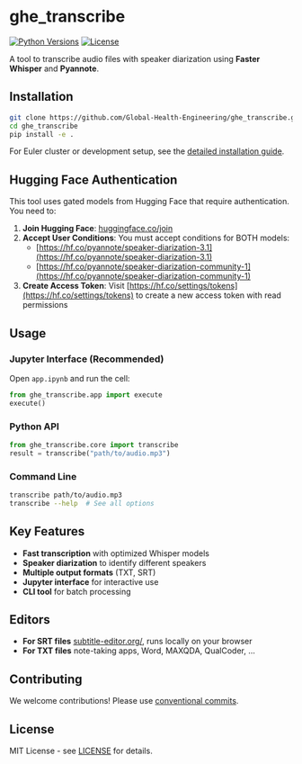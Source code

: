 # ghe_transcribe

[![Python Versions](https://img.shields.io/badge/Python-3.10%20%7C%203.11%20%7C%203.12-blue)](https://www.python.org/downloads/)
[![License](https://img.shields.io/badge/License-MIT-yellow.svg)](https://opensource.org/licenses/MIT)

A tool to transcribe audio files with speaker diarization using **Faster Whisper** and **Pyannote**.

## Installation

```bash
git clone https://github.com/Global-Health-Engineering/ghe_transcribe.git
cd ghe_transcribe
pip install -e .
```

For Euler cluster or development setup, see the [detailed installation guide](docs/INSTALLATION.md).

## Hugging Face Authentication

This tool uses gated models from Hugging Face that require authentication. You need to:

1. **Join Hugging Face**: [huggingface.co/join](https://huggingface.co/join)
1. **Accept User Conditions**: You must accept conditions for BOTH models:
   - [https://hf.co/pyannote/speaker-diarization-3.1](https://hf.co/pyannote/speaker-diarization-3.1)
   - [https://hf.co/pyannote/speaker-diarization-community-1](https://hf.co/pyannote/speaker-diarization-community-1)
2. **Create Access Token**: Visit [https://hf.co/settings/tokens](https://hf.co/settings/tokens) to create a new access token with read permissions


## Usage

### Jupyter Interface (Recommended)
Open `app.ipynb` and run the cell:
```python
from ghe_transcribe.app import execute
execute()
```

### Python API
```python
from ghe_transcribe.core import transcribe
result = transcribe("path/to/audio.mp3")
```

### Command Line
```bash
transcribe path/to/audio.mp3
transcribe --help  # See all options
```

## Key Features

- **Fast transcription** with optimized Whisper models
- **Speaker diarization** to identify different speakers
- **Multiple output formats** (TXT, SRT)
- **Jupyter interface** for interactive use
- **CLI tool** for batch processing

## Editors

- **For SRT files** [subtitle-editor.org/](https://subtitle-editor.org/), runs locally on your browser
- **For TXT files** note-taking apps, Word, MAXQDA, QualCoder, ...

## Contributing

We welcome contributions! Please use [conventional commits](https://www.conventionalcommits.org/en/v1.0.0/).

## License

MIT License - see [LICENSE](LICENSE) for details.
